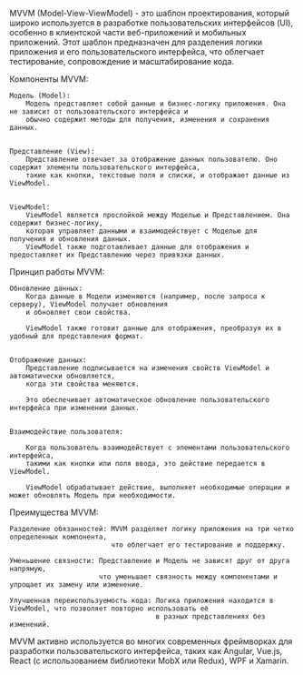 MVVM (Model-View-ViewModel) - это шаблон проектирования, который широко используется 
в разработке пользовательских интерфейсов (UI), особенно в клиентской части веб-приложений и мобильных приложений. 
Этот шаблон предназначен для разделения логики приложения и его пользовательского интерфейса, 
что облегчает тестирование, сопровождение и масштабирование кода.


Компоненты MVVM:

    Модель (Model):
        Модель представляет собой данные и бизнес-логику приложения. Она не зависит от пользовательского интерфейса и 
        обычно содержит методы для получения, изменения и сохранения данных.


    Представление (View):
        Представление отвечает за отображение данных пользователю. Оно содержит элементы пользовательского интерфейса, 
        такие как кнопки, текстовые поля и списки, и отображает данные из ViewModel.


    ViewModel:
        ViewModel является прослойкой между Моделью и Представлением. Она содержит бизнес-логику, 
        которая управляет данными и взаимодействует с Моделью для получения и обновления данных. 
        ViewModel также подготавливает данные для отображения и предоставляет их Представлению через привязки данных.


Принцип работы MVVM:

    Обновление данных:
        Когда данные в Модели изменяются (например, после запроса к серверу), ViewModel получает обновления 
        и обновляет свои свойства.

        ViewModel также готовит данные для отображения, преобразуя их в удобный для представления формат.


    Отображение данных:
        Представление подписывается на изменения свойств ViewModel и автоматически обновляется,
        когда эти свойства меняются.

        Это обеспечивает автоматическое обновление пользовательского интерфейса при изменении данных.


    Взаимодействие пользователя:

        Когда пользователь взаимодействует с элементами пользовательского интерфейса, 
        такими как кнопки или поля ввода, это действие передается в ViewModel.

        ViewModel обрабатывает действие, выполняет необходимые операции и может обновлять Модель при необходимости.


Преимущества MVVM:

    Разделение обязанностей: MVVM разделяет логику приложения на три четко определенных компонента, 
                             что облегчает его тестирование и поддержку.

    Уменьшение связности: Представление и Модель не зависят друг от друга напрямую, 
                          что уменьшает связность между компонентами и упрощает их замену или изменение.

    Улучшенная переиспользуемость кода: Логика приложения находится в ViewModel, что позволяет повторно использовать её 
                                        в разных представлениях без изменений.



MVVM активно используется во многих современных фреймворках для разработки пользовательского интерфейса, 
таких как Angular, Vue.js, React (с использованием библиотеки MobX или Redux), WPF и Xamarin.
